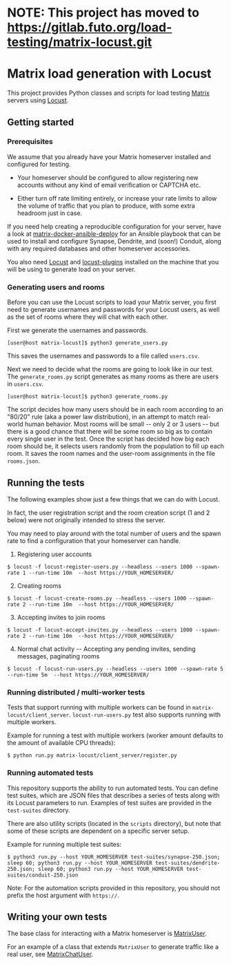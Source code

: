# **NOTE:** This project has moved to https://gitlab.futo.org/load-testing/matrix-locust.git


# Matrix load generation with Locust

This project provides Python classes and scripts for load testing
[Matrix](https://matrix.org/) servers using [Locust](https://locust.io/).

## Getting started

### Prerequisites

We assume that you already have your Matrix homeserver installed and
configured for testing.

* Your homeserver should be configured to allow registering new accounts
  without any kind of email verification or CAPTCHA etc.

* Either turn off rate limiting entirely, or increase your rate limits
  to allow the volume of traffic that you plan to produce, with some
  extra headroom just in case.

If you need help creating a reproducible configuration for your server,
have a look at [matrix-docker-ansible-deploy](https://github.com/spantaleev/matrix-docker-ansible-deploy)
for an Ansible playbook that can be used to install and configure Synapse,
Dendrite, and (soon!) Conduit, along with any required databases and other
homeserver accessories.

You also need [Locust](https://github.com/locustio/locust) and
[locust-plugins](https://github.com/SvenskaSpel/locust-plugins)
installed on the machine that you will be using to generate load
on your server.

### Generating users and rooms

Before you can use the Locust scripts to load your Matrix server, you
first need to generate usernames and passwords for your Locust users,
as well as the set of rooms where they will chat with each other.

First we generate the usernames and passwords.

```console
[user@host matrix-locust]$ python3 generate_users.py
```

This saves the usernames and passwords to a file called `users.csv`.

Next we need to decide what the rooms are going to look like in our test.
The `generate_rooms.py` script generates as many rooms as there are users
in `users.csv`.

```console
[user@host matrix-locust]$ python3 generate_rooms.py
```

The script decides how many users should be in each room according to an "80/20"
rule (aka a power law distribution), in an attempt to match real-world
human behavior.
Most rooms will be small -- only 2 or 3 users -- but there is a good
chance that there will be some room so big as to contain every single
user in the test.
Once the script has decided how big each room should be, it selects users
randomly from the population to fill up each room.
It saves the room names and the user-room assignments in the file `rooms.json`.

## Running the tests

The following examples show just a few things that we can do with Locust.

In fact, the user registration script and the room creation script (1 and 2 below)
were not originally intended to stress the server.

You may need to play around with the total number of users and the spawn rate
to find a configuration that your homeserver can handle.

1. Registering user accounts

```console
$ locust -f locust-register-users.py --headless --users 1000 --spawn-rate 1 --run-time 10m  --host https://YOUR_HOMESERVER/
```

2. Creating rooms

```console
$ locust -f locust-create-rooms.py --headless --users 1000 --spawn-rate 2 --run-time 10m  --host https://YOUR_HOMESERVER/
```

3. Accepting invites to join rooms

```console
$ locust -f locust-accept-invites.py --headless --users 1000 --spawn-rate 2 --run-time 10m  --host https://YOUR_HOMESERVER/
```

4. Normal chat activity -- Accepting any pending invites, sending messages, paginating rooms

```console
$ locust -f locust-run-users.py --headless --users 1000 --spawn-rate 5 --run-time 5m  --host https://YOUR_HOMESERVER/
```

### Running distributed / multi-worker tests

Tests that support running with multiple workers can be found in `matrix-locust/client_server`. `locust-run-users.py` test also supports running with multiple workers.

Example for running a test with multiple workers (worker amount defaults to the amount of available CPU threads):

```console
$ python run.py matrix-locust/client_server/register.py
```

### Running automated tests

This repository supports the ability to run automated tests. You can define test suites, which are JSON files that describes a series of tests along with its Locust parameters to run. Examples of test suites are provided in the `test-suites` directory.

There are also utility scripts (located in the `scripts` directory), but note that some of these scripts are dependent on a specific server setup.

Example for running multiple test suites:

```console
$ python3 run.py --host YOUR_HOMESERVER test-suites/synapse-250.json; sleep 60; python3 run.py --host YOUR_HOMESERVER test-suites/dendrite-250.json; sleep 60; python3 run.py --host YOUR_HOMESERVER test-suites/conduit-250.json
```

Note: For the automation scripts provided in this repository, you should not prefix the host argument with `https://`.

## Writing your own tests

The base class for interacting with a Matrix homeserver is [MatrixUser](./matrixuser.py).

For an example of a class that extends `MatrixUser` to generate traffic
like a real user, see [MatrixChatUser](./matrixchatuser.py).


